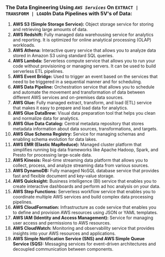 ### The Data Engineering Using _`AWS Services`_ On `EXTRACT | TRANSFORM | LOAD`In Data Pipelines with 5V's of Data:


1. __AWS S3 (Simple Storage Service):__ Object storage service for storing and retrieving large amounts of data.
2. __AWS Redshift:__ Fully managed data warehousing service for analytics and reporting. It is optimized for online analytical processing (OLAP) workloads.
3. __AWS Athena:__ Interactive query service that allows you to analyze data stored in Amazon S3 using standard SQL queries.
4. __AWS Lambda:__ Serverless compute service that allows you to run your code without provisioning or managing servers. It can be used to build serverless ETL pipelines.
5. __AWS Event Bridge:__ Used to trigger an event based on the services that need to be triggered in a sequential manner and for scheduling.
6. __AWS Data Pipeline:__ Orchestration service that allows you to schedule and automate the movement and transformation of data between different AWS services and on-premises data sources.
7. __AWS Glue:__ Fully managed extract, transform, and load (ETL) service that makes it easy to prepare and load data for analytics.
8. __AWS Glue DataBrew:__ Visual data preparation tool that helps you clean and normalize data for analytics.
9. __AWS Glue Data Catalog:__ Central metadata repository that stores metadata information about data sources, transformations, and targets.
10. __AWS Glue Schema Registry:__ Service for managing schemas and enabling schema evolution for data lakes.
11. __AWS EMR (Elastic MapReduce):__ Managed cluster platform that simplifies running big data frameworks like Apache Hadoop, Spark, and Presto for processing large-scale data.
12. __AWS Kinesis:__ Real-time streaming data platform that allows you to collect, process, and analyze streaming data from various sources.
13. __AWS DynamoDB:__ Fully managed NoSQL database service that provides fast and flexible document and key-value storage.
14. __AWS Quicksight:__ Business intelligence (BI) service that enables you to create interactive dashboards and perform ad hoc analysis on your data.
15. __AWS Step Functions:__ Serverless workflow service that enables you to coordinate multiple AWS services and build complex data processing pipelines.
16. __AWS CloudFormation:__ Infrastructure as code service that enables you to define and provision AWS resources using JSON or YAML templates.
17. __AWS IAM (Identity and Access Management):__ Service for managing user access and permissions to AWS resources.
18. __AWS CloudWatch:__ Monitoring and observability service that provides insights into your AWS resources and applications.
19. __AWS Simple Notification Service (SNS) and AWS Simple Queue Service (SQS):__ Messaging services for event-driven architectures and decoupled communication between components.
